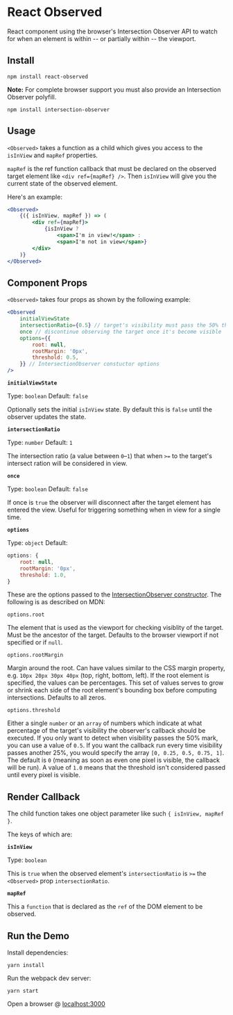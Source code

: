 # React Observed

React component using the browser's Intersection Observer API to watch for when an element is within -- or partially within -- the viewport. 

## Install

```
npm install react-observed
```

**Note:** For complete browser support you must also provide an Intersection Observer polyfill.

```
npm install intersection-observer
```

## Usage 

`<Observed>` takes a function as a child which gives you access to the `isInView` and `mapRef` properties.

`mapRef` is the ref function callback that must be declared on the observed target element like `<div ref={mapRef} />`. Then `isInView` will give you the current state of the observed element.

Here's an example:

```jsx
<Observed>
    {({ isInView, mapRef }) => (
        <div ref={mapRef}>
            {isInView ?
                <span>I'm in view!</span> :
                <span>I'm not in view</span>}
        </div>
    )}
</Observed>
```

## Component Props

`<Observed>` takes four props as shown by the following example:

```jsx
<Observed
    initialViewState
    intersectionRatio={0.5} // target's visibility must pass the 50% threshold to be considered visible
    once // discontinue observing the target once it's become visible
    options={{
        root: null,
        rootMargin: '0px',
        threshold: 0.5,
    }} // IntersectionObserver constuctor options
/>
```

**`initialViewState`**

Type: `boolean`
Default: `false`

Optionally sets the initial `isInView` state. By default this is `false` until the observer updates the state.

**`intersectionRatio`** 

Type: `number`
Default: `1`

The intersection ratio (a value between `0`–`1`) that when `>=` to the target's intersect ration will be considered in view.

**`once`**

Type: `boolean`
Default: `false`

If once is `true` the observer will disconnect after the target element has entered the view. Useful for triggering something when in view for a single time.

**`options`**

Type: `object`
Default:

```js
options: {
    root: null,
    rootMargin: '0px',
    threshold: 1.0,
}
```

These are the options passed to the [IntersectionObserver constructor](https://developer.mozilla.org/en-US/docs/Web/API/Intersection_Observer_API#Creating_an_intersection_observer). The following is as described on MDN:

`options.root`

The element that is used as the viewport for checking visiblity of the target. Must be the ancestor of the target. Defaults to the browser viewport if not specified or if `null`.

`options.rootMargin`

Margin around the root. Can have values similar to the CSS margin property, e.g. `10px 20px 30px 40px` (top, right, bottom, left). If the root element is specified, the values can be percentages. This set of values serves to grow or shrink each side of the root element's bounding box before computing intersections. Defaults to all zeros.

`options.threshold`

Either a single `number` or an `array` of numbers which indicate at what percentage of the target's visibility the observer's callback should be executed. If you only want to detect when visibility passes the 50% mark, you can use a value of `0.5`. If you want the callback run every time visibility passes another 25%, you would specify the array `[0, 0.25, 0.5, 0.75, 1]`. The default is `0` (meaning as soon as even one pixel is visible, the callback will be run). A value of `1.0` means that the threshold isn't considered passed until every pixel is visible.

## Render Callback

The child function takes one object parameter like such `{ isInView, mapRef }`.

The keys of which are:

**`isInView`** 

Type: `boolean`

This is `true` when the observed element's `intersectionRatio` is `>=` the `<Observed>` prop `intersectionRatio`.

**`mapRef`** 

This a `function` that is declared as the `ref` of the DOM element to be observed.


## Run the Demo

Install dependencies:

```
yarn install
```

Run the webpack dev server:

```
yarn start
```

Open a browser @ [localhost:3000](http://localhost:3000/)
